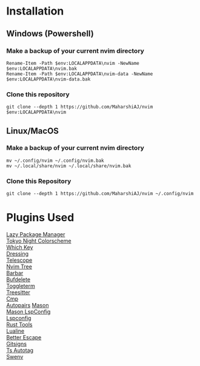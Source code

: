 # Installation

## Windows (Powershell)

### Make a backup of your current nvim directory
```pwsh
Rename-Item -Path $env:LOCALAPPDATA\nvim -NewName $env:LOCALAPPDATA\nvim.bak
Rename-Item -Path $env:LOCALAPPDATA\nvim-data -NewName $env:LOCALAPPDATA\nvim-data.bak
```

### Clone this repository
```pwsh
git clone --depth 1 https://github.com/MaharshiAJ/nvim $env:LOCALAPPDATA\nvim
```

## Linux/MacOS

### Make a backup of your current nvim directory

```shell
mv ~/.config/nvim ~/.config/nvim.bak
mv ~/.local/share/nvim ~/.local/share/nvim.bak
```

### Clone this Repository

```shell
git clone --depth 1 https://github.com/MaharshiAJ/nvim ~/.config/nvim
```

# Plugins Used
[Lazy Package Manager](https://github.com/folke/lazy.nvim) \
[Tokyo Night Colorscheme](https://github.com/folke/tokyonight.nvim) \
[Which Key](https://github.com/folke/which-key.nvim) \
[Dressing](https://github.com/stevearc/dressing.nvim) \
[Telescope](https://github.com/nvim-telescope/telescope.nvim) \
[Nvim Tree](https://github.com/nvim-tree/nvim-tree.lua) \
[Barbar](https://github.com/romgrk/barbar.nvim) \
[Bufdelete](https://github.com/famiu/bufdelete.nvim) \
[Toggleterm](https://github.com/akinsho/toggleterm.nvim) \
[Treesitter](https://github.com/nvim-treesitter/nvim-treesitter) \
[Cmp](https://github.com/hrsh7th/nvim-cmp) \
[Autopairs](https://github.com/windwp/nvim-autopairs)
[Mason](https://github.com/williamboman/mason.nvim) \
[Mason LspConfig](https://github.com/williamboman/mason-lspconfig.nvim) \
[Lspconfig](https://github.com/neovim/nvim-lspconfig) \
[Rust Tools](https://github.com/simrat39/rust-tools.nvim) \
[Lualine](https://github.com/nvim-lualine/lualine.nvim) \
[Better Escape](https://github.com/max397574/better-escape.nvim) \
[Gitsigns](https://github.com/lewis6991/gitsigns.nvim) \
[Ts Autotag](https://github.com/windwp/nvim-ts-autotag) \
[Swenv](https://github.com/AckslD/swenv.nvim)
